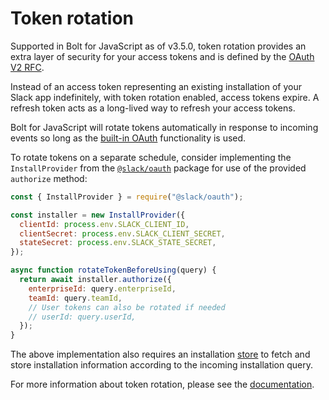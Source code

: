# Token rotation

Supported in Bolt for JavaScript as of v3.5.0, token rotation provides an extra layer of security for your access tokens and is defined by the [OAuth V2 RFC](https://datatracker.ietf.org/doc/html/rfc6749#section-10.4).

Instead of an access token representing an existing installation of your Slack app indefinitely, with token rotation enabled, access tokens expire. A refresh token acts as a long-lived way to refresh your access tokens.

Bolt for JavaScript will rotate tokens automatically in response to incoming events so long as the [built-in OAuth](/tools/bolt-js/concepts/authenticating-oauth) functionality is used.

To rotate tokens on a separate schedule, consider implementing the `InstallProvider` from the [`@slack/oauth`](/tools/node-slack-sdk/oauth) package for use of the provided `authorize` method:

```js
const { InstallProvider } = require("@slack/oauth");

const installer = new InstallProvider({
  clientId: process.env.SLACK_CLIENT_ID,
  clientSecret: process.env.SLACK_CLIENT_SECRET,
  stateSecret: process.env.SLACK_STATE_SECRET,
});

async function rotateTokenBeforeUsing(query) {
  return await installer.authorize({
    enterpriseId: query.enterpriseId,
    teamId: query.teamId,
    // User tokens can also be rotated if needed
    // userId: query.userId,
  });
}
```

The above implementation also requires an installation [store](/tools/node-slack-sdk/oauth/#storing-installations-in-a-database) to fetch and store installation information according to the incoming installation query.

For more information about token rotation, please see the [documentation](/authentication/using-token-rotation).
